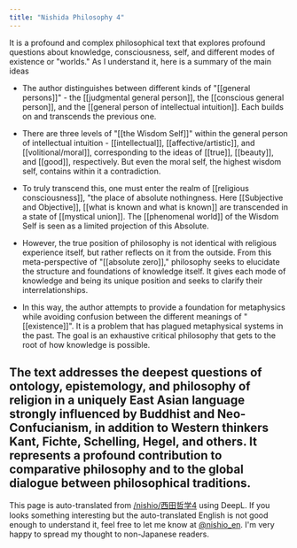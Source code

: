```yaml
---
title: "Nishida Philosophy 4"
---
```


It is a profound and complex philosophical text that explores profound questions about knowledge, consciousness, self, and different modes of existence or "worlds." As I understand it, here is a summary of the main ideas

- The author distinguishes between different kinds of "[[general persons]]" - the [[judgmental general person]], the [[conscious general person]], and the [[general person of intellectual intuition]]. Each builds on and transcends the previous one.

- There are three levels of "[[the Wisdom Self]]" within the general person of intellectual intuition - [[intellectual]], [[affective/artistic]], and [[volitional/moral]], corresponding to the ideas of [[true]], [[beauty]], and [[good]], respectively. But even the moral self, the highest wisdom self, contains within it a contradiction.

- To truly transcend this, one must enter the realm of [[religious consciousness]], "the place of absolute nothingness. Here [[Subjective and Objective]], [[what is known and what is known]] are transcended in a state of [[mystical union]]. The [[phenomenal world]] of the Wisdom Self is seen as a limited projection of this Absolute.

- However, the true position of philosophy is not identical with religious experience itself, but rather reflects on it from the outside. From this meta-perspective of "[[absolute zero]]," philosophy seeks to elucidate the structure and foundations of knowledge itself. It gives each mode of knowledge and being its unique position and seeks to clarify their interrelationships.

- In this way, the author attempts to provide a foundation for metaphysics while avoiding confusion between the different meanings of "[[existence]]". It is a problem that has plagued metaphysical systems in the past. The goal is an exhaustive critical philosophy that gets to the root of how knowledge is possible.

The text addresses the deepest questions of ontology, epistemology, and philosophy of religion in a uniquely East Asian language strongly influenced by Buddhist and Neo-Confucianism, in addition to Western thinkers Kant, Fichte, Schelling, Hegel, and others. It represents a profound contribution to comparative philosophy and to the global dialogue between philosophical traditions.
---
This page is auto-translated from [/nishio/西田哲学4](https://scrapbox.io/nishio/西田哲学4) using DeepL. If you looks something interesting but the auto-translated English is not good enough to understand it, feel free to let me know at [@nishio_en](https://twitter.com/nishio_en). I'm very happy to spread my thought to non-Japanese readers.